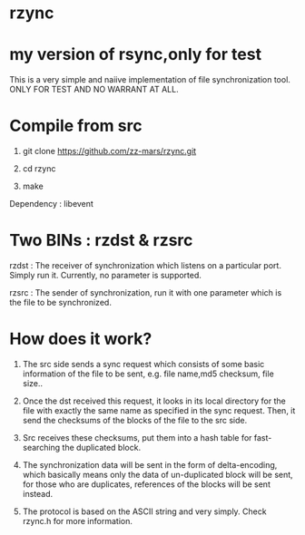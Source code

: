 rzync
=====

my version of rsync,only for test
=====

This is a very simple and naiive implementation of file synchronization tool.
ONLY FOR TEST AND NO WARRANT AT ALL.

Compile from src
=====

1) git clone https://github.com/zz-mars/rzync.git

2) cd rzync

3) make

Dependency : libevent

Two BINs : rzdst & rzsrc
====

rzdst : The receiver of synchronization which listens on a particular port.
		Simply run it. Currently, no parameter is supported.

rzsrc : The sender of synchronization, run it with one parameter which is the 
		file to be synchronized.

How does it work?
=====

1) The src side sends a sync request which consists of some basic information
   of the file to be sent, e.g. file name,md5 checksum, file size..

2) Once the dst received this request, it looks in its local directory for the
   file with exactly the same name as specified in the sync request. Then, it 
   send the checksums of the blocks of the file to the src side.

3) Src receives these checksums, put them into a hash table for fast-searching the 
   duplicated block.

4) The synchronization data will be sent in the form of delta-encoding, which basically
   means only the data of un-duplicated block will be sent, for those who are duplicates,
   references of the blocks will be sent instead.
   
5) The protocol is based on the ASCII string and very simply.
   Check rzync.h for more information.

